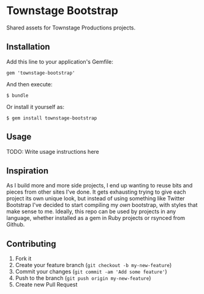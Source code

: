 # Townstage Bootstrap

Shared assets for Townstage Productions projects.

## Installation

Add this line to your application's Gemfile:

    gem 'townstage-bootstrap'

And then execute:

    $ bundle

Or install it yourself as:

    $ gem install townstage-bootstrap

## Usage

TODO: Write usage instructions here

## Inspiration

As I build more and more side projects, I end up wanting to reuse bits and pieces from other sites I've done. It gets exhausting trying to give each project its own unique look, but instead of using something like Twitter Bootstrap I've decided to start compiling my *own* bootstrap, with styles that make sense to me. Ideally, this repo can be used by projects in any language, whether installed as a gem in Ruby projects or rsynced from Github.

## Contributing

1. Fork it
2. Create your feature branch (`git checkout -b my-new-feature`)
3. Commit your changes (`git commit -am 'Add some feature'`)
4. Push to the branch (`git push origin my-new-feature`)
5. Create new Pull Request

